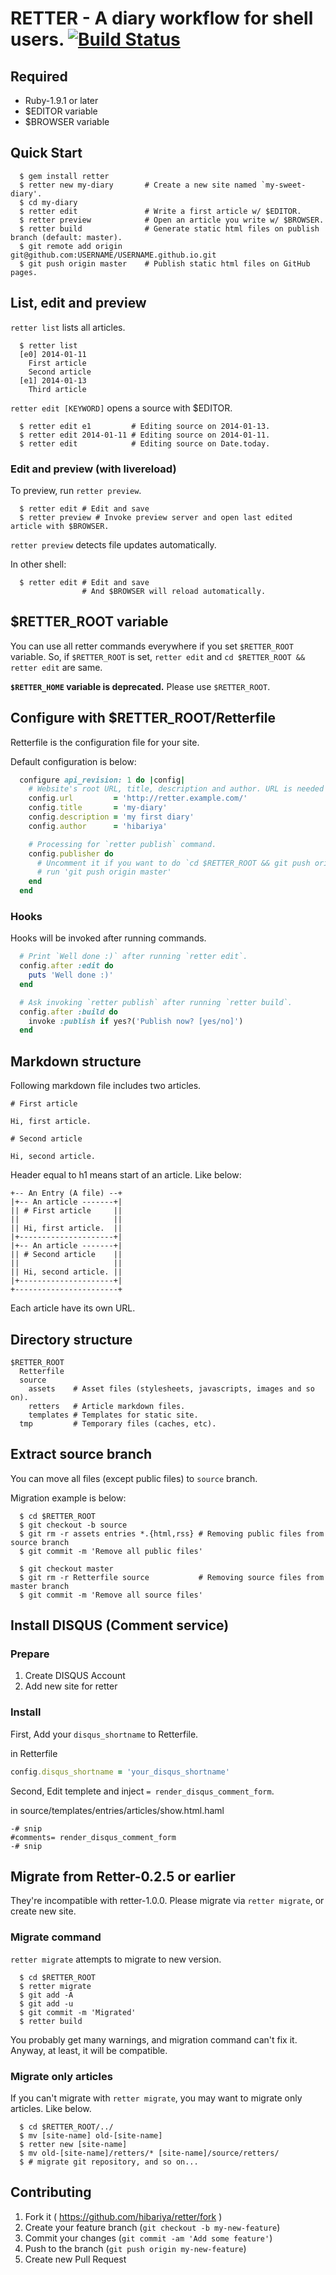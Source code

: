 # RETTER - A diary workflow for shell users. [![Build Status](https://drone.io/github.com/hibariya/retter/status.png)](https://drone.io/github.com/hibariya/retter/latest)

## Required

* Ruby-1.9.1 or later
* $EDITOR variable
* $BROWSER variable

## Quick Start

```
  $ gem install retter
  $ retter new my-diary       # Create a new site named `my-sweet-diary'.
  $ cd my-diary
  $ retter edit               # Write a first article w/ $EDITOR.
  $ retter preview            # Open an article you write w/ $BROWSER.
  $ retter build              # Generate static html files on publish branch (default: master).
  $ git remote add origin git@github.com:USERNAME/USERNAME.github.io.git
  $ git push origin master    # Publish static html files on GitHub pages.
```

## List, edit and preview

`retter list` lists all articles.

```
  $ retter list
  [e0] 2014-01-11
    First article
    Second article
  [e1] 2014-01-13
    Third article
```

`retter edit [KEYWORD]` opens a source with $EDITOR.

```
  $ retter edit e1         # Editing source on 2014-01-13.
  $ retter edit 2014-01-11 # Editing source on 2014-01-11.
  $ retter edit            # Editing source on Date.today.
```

### Edit and preview (with livereload)

To preview, run `retter preview`.

```
  $ retter edit # Edit and save
  $ retter preview # Invoke preview server and open last edited article with $BROWSER.
```

`retter preview` detects file updates automatically.

In other shell:

```
  $ retter edit # Edit and save
                # And $BROWSER will reload automatically.
```

## $RETTER_ROOT variable

You can use all retter commands everywhere if you set `$RETTER_ROOT` variable.
So, if `$RETTER_ROOT` is set, `retter edit` and `cd $RETTER_ROOT && retter edit` are same.

**`$RETTER_HOME` variable is deprecated.** Please use `$RETTER_ROOT`.

## Configure with $RETTER_ROOT/Retterfile

Retterfile is the configuration file for your site.

Default configuration is below:

```ruby
  configure api_revision: 1 do |config|
    # Website's root URL, title, description and author. URL is needed by feed generator.
    config.url         = 'http://retter.example.com/'
    config.title       = 'my-diary'
    config.description = 'my first diary'
    config.author      = 'hibariya'

    # Processing for `retter publish` command.
    config.publisher do
      # Uncomment it if you want to do `cd $RETTER_ROOT && git push origin master` via `retter publish`.
      # run 'git push origin master'
    end
  end
```

### Hooks

Hooks will be invoked after running commands.

```ruby
  # Print `Well done :)` after running `retter edit`.
  config.after :edit do
    puts 'Well done :)'
  end

  # Ask invoking `retter publish` after running `retter build`.
  config.after :build do
    invoke :publish if yes?('Publish now? [yes/no]')
  end
```

## Markdown structure

Following markdown file includes two articles.

```
# First article

Hi, first article.

# Second article

Hi, second article.
```

Header equal to h1 means start of an article. Like below:

```
+-- An Entry (A file) --+
|+-- An article -------+|
|| # First article     ||
||                     ||
|| Hi, first article.  ||
|+---------------------+|
|+-- An article -------+|
|| # Second article    ||
||                     ||
|| Hi, second article. ||
|+---------------------+|
+-----------------------+
```

Each article have its own URL.

## Directory structure

```
$RETTER_ROOT
  Retterfile
  source
    assets    # Asset files (stylesheets, javascripts, images and so on).
    retters   # Article markdown files.
    templates # Templates for static site.
  tmp         # Temporary files (caches, etc).
```

## Extract source branch

You can move all files (except public files) to `source` branch.

Migration example is below:

```
  $ cd $RETTER_ROOT
  $ git checkout -b source
  $ git rm -r assets entries *.{html,rss} # Removing public files from source branch
  $ git commit -m 'Remove all public files'

  $ git checkout master
  $ git rm -r Retterfile source           # Removing source files from master branch
  $ git commit -m 'Remove all source files'
```

## Install DISQUS (Comment service)

### Prepare

1. Create DISQUS Account
2. Add new site for retter

### Install

First, Add your `disqus_shortname` to Retterfile.

in Retterfile

```ruby
config.disqus_shortname = 'your_disqus_shortname'
```

Second, Edit templete and inject `= render_disqus_comment_form`.

in source/templates/entries/articles/show.html.haml

```haml
-# snip
#comments= render_disqus_comment_form
-# snip
```

## Migrate from Retter-0.2.5 or earlier

They're incompatible with retter-1.0.0.
Please migrate via `retter migrate`, or create new site.

### Migrate command

`retter migrate`  attempts to migrate to new version.

```
  $ cd $RETTER_ROOT
  $ retter migrate
  $ git add -A
  $ git add -u
  $ git commit -m 'Migrated'
  $ retter build
```

You probably get many warnings, and migration command can't fix it.
Anyway, at least, it will be compatible.

### Migrate only articles

If you can't migrate with `retter migrate`, you may want to migrate only articles. Like below.

```
  $ cd $RETTER_ROOT/../
  $ mv [site-name] old-[site-name]
  $ retter new [site-name]
  $ mv old-[site-name]/retters/* [site-name]/source/retters/
  $ # migrate git repository, and so on...
```

## Contributing

1. Fork it ( https://github.com/hibariya/retter/fork )
2. Create your feature branch (`git checkout -b my-new-feature`)
3. Commit your changes (`git commit -am 'Add some feature'`)
4. Push to the branch (`git push origin my-new-feature`)
5. Create new Pull Request
